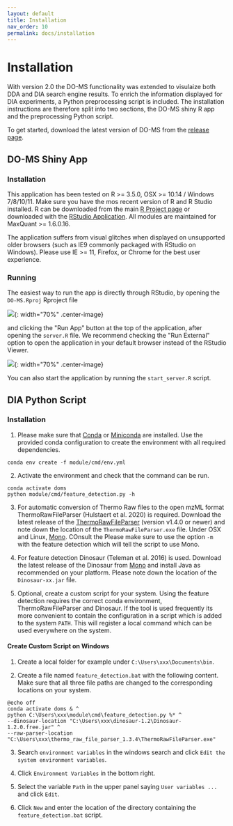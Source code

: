 ```yaml
---
layout: default
title: Installation
nav_order: 10
permalink: docs/installation
---
```


# Installation

With version 2.0 the DO-MS functionality was extended to visulaize both DDA and DIA search engine results. To enrich the information displayed for DIA experiments, a Python preprocessing script is included. The installation instructions are therefore split into two sections, the DO-MS shiny R app and the preprocessing Python script.

To get started, download the latest version of DO-MS from the [release page](https://github.com/SlavovLab/DO-MS/releases/latest).

## DO-MS Shiny App

### Installation

This application has been tested on R >= 3.5.0, OSX >= 10.14 / Windows 7/8/10/11. Make sure you have the mos recent version of R and R Studio installed. R can be downloaded from the main [R Project page](https://www.r-project.org/) or downloaded with the [RStudio Application](https://www.rstudio.com/products/rstudio/download/). All modules are maintained for MaxQuant >= 1.6.0.16.

The application suffers from visual glitches when displayed on unsupported older browsers (such as IE9 commonly packaged with RStudio on Windows). Please use IE >= 11, Firefox, or Chrome for the best user experience.

### Running 

The easiest way to run the app is directly through RStudio, by opening the `DO-MS.Rproj` Rproject file

![]({{site.baseurl}}/assets/images/do-ms-proj.png){: width="70%" .center-image}

and clicking the "Run App" button at the top of the application, after opening the `server.R` file. We recommend checking the "Run External" option to open the application in your default browser instead of the RStudio Viewer.

![]({{site.baseurl}}/assets/images/do-ms-run.png){: width="70%" .center-image}

You can also start the application by running the `start_server.R` script.

## DIA Python Script

### Installation

1. Please make sure that [Conda](https://docs.conda.io/en/latest/) or [Miniconda](https://docs.conda.io/en/latest/miniconda.html) are installed.
Use the provided conda configuration to create the environment with all required dependencies.
```
conda env create -f module/cmd/env.yml
```

2. Activate the environment and check that the command can be run.
```
conda activate doms
python module/cmd/feature_detection.py -h
```

3. For automatic conversion of Thermo Raw files to the open mzML format ThermoRawFileParser (Hulstaert et al. 2020) is required. Download the latest release of the [ThermoRawFileParser](https://github.com/compomics/ThermoRawFileParser) (version v1.4.0 or newer) and note down the location of the ```ThermoRawFileParser.exe``` file. Under OSX and Linux, [Mono](https://www.mono-project.com/download/stable/). COnsult the Please make sure to use the option ```-m``` with the feature detection which will tell the script to use Mono. 

4. For feature detection Dinosaur (Teleman et al. 2016) is used. Download the latest release of the Dinosaur from [Mono](https://github.com/fickludd/dinosaur) and install Java as recommended on your platform. Please note down the location of the ```Dinosaur-xx.jar``` file.

5. Optional, create a custom script for your system.
Using the feature detection requires the correct conda environment, ThermoRawFileParser and Dinosaur. If the tool is used frequently its more convenient to contain the configuration in a script which is added to the system ```PATH```. This will register a local command which can be used everywhere on the system. 


#### Create Custom Script on Windows

1. Create a local folder for example under ```C:\Users\xxx\Documents\bin```.

2. Create a file named ```feature_detection.bat``` with the following content. Make sure that all three file paths are changed to the corresponding locations on your system.
```
@echo off
conda activate doms & ^
python C:\Users\xxx\module\cmd\feature_detection.py %* ^
--dinosaur-location "C:\Users\xxx\dinosaur-1.2\Dinosaur-1.2.0.free.jar" ^
--raw-parser-location "C:\Users\xxx\thermo_raw_file_parser_1.3.4\ThermoRawFileParser.exe" 
```
 
3. Search ```environment variables``` in the windows search and click ```Edit the system environment variables```. 

4. Click ```Environment Variables``` in the bottom right.

5. Select the variable ```Path``` in the upper panel saying ```User variables ...``` and click ```Edit```.

6. Click ```New``` and enter the location of the directory containing the ```feature_detection.bat``` script.
